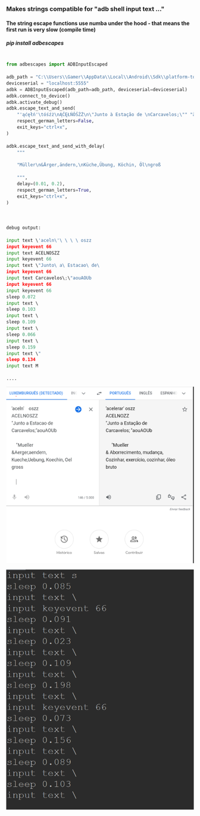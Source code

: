 ### Makes strings compatible for "adb shell input text ..."


#### The string escape functions use numba under the hood - that means the first run is very slow (compile time)


##### pip install adbescapes

```python

from adbescapes import ADBInputEscaped

adb_path = "C:\\Users\\Gamer\\AppData\\Local\\Android\\Sdk\\platform-tools\\adb.exe"
deviceserial = "localhost:5555"
adbk = ADBInputEscaped(adb_path=adb_path, deviceserial=deviceserial)
adbk.connect_to_device()
adbk.activate_debug()
adbk.escape_text_and_send(
    "'ąćęłń'\tóśźż\nĄĆĘŁŃÓŚŹŻ\n\"Junto à Estação de \nCarcavelos;\"" "äöüÄÖÜß",
    respect_german_letters=False,
    exit_keys="ctrl+x",
)

adbk.escape_text_and_send_with_delay(
    """

    "Müller\n&Ärger,ändern,\nKüche,Übung, Köchin, Öl\ngroß 

    """,
    delay=(0.01, 0.2),
    respect_german_letters=True,
    exit_keys="ctrl+x",
)



debug output:

input text \'aceln\'\ \ \ \ oszz
input keyevent 66
input text ACELNOSZZ
input keyevent 66
input text \"Junto\ a\ Estacao\ de\ 
input keyevent 66
input text Carcavelos\;\"aouAOUb
input keyevent 66
input keyevent 66
sleep 0.072
input text \ 
sleep 0.103
input text \ 
sleep 0.109
input text \ 
sleep 0.066
input text \ 
sleep 0.159
input text \"
sleep 0.134
input text M

....

```

![Result](https://github.com/hansalemaos/screenshots/raw/main/adboutput2.png)


![Debug](https://github.com/hansalemaos/screenshots/raw/main/adboutput1.png)


